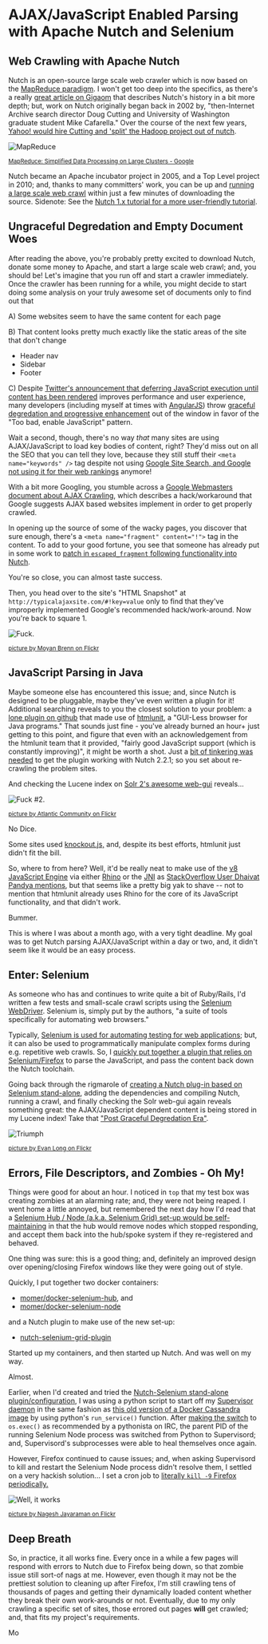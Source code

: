 # AJAX/JavaScript Enabled Parsing with Apache Nutch and Selenium

## Web Crawling with Apache Nutch

Nutch is an open-source large scale web crawler which is now based on the 
[MapReduce paradigm](http://research.google.com/archive/mapreduce.html). I 
won't get too deep into the specifics, as there's a really [great article on 
Gigaom](
http://gigaom.com/2013/03/04/the-history-of-hadoop-from-4-nodes-to-the-future-of-data/)
 that describes Nutch's history in a bit more depth; but, work on Nutch 
 originally began back in 2002 by, "then-Internet Archive search director
  Doug Cutting and University of Washington graduate student Mike Cafarella." 
  Over the course of the next few years, [Yahoo! would hire Cutting and 'split'
  the Hadoop project out of nutch](http://research.yahoo.com/files/cutting.pdf).

<p class="center">
  <img src="/assets/img/mapred.png" alt="MapReduce" />
</p>

<p class="text-center">
  <small><a href="http://research.google.com/archive/mapreduce-osdi04-slides/index-auto-0007.html">MapReduce: Simplified Data Processing on Large Clusters - Google</a></small>
</p>

Nutch became an Apache incubator project in 2005, and a Top Level project in 
2010; and, thanks to many committers' work, you can be up and 
[running a large scale web crawl](http://wiki.apache.org/nutch/Nutch2Tutorial) 
within just a few minutes of downloading the source. Sidenote: See the 
[Nutch 1.x tutorial for a more user-friendly tutorial](
http://wiki.apache.org/nutch/NutchTutorial).

## Ungraceful Degredation and Empty Document Woes

After reading the above, you're probably pretty excited to download Nutch, 
donate some money to Apache, and start a large scale web crawl; and, you should 
be! Let's imagine that you run off and start a crawler immediately. Once the 
crawler has been running for a while, you might decide to start doing some 
analysis on your truly awesome set of documents only to find out that

A) Some websites seem to have the same content for each page

B) That content looks pretty much exactly like the static areas of the site that
 don't change

  - Header nav
  - Sidebar
  - Footer

C) Despite [Twitter's announcement that deferring JavaScript execution until 
content has been rendered](
https://blog.twitter.com/2012/improving-performance-on-twittercom) improves 
performance and user experience, many developers (including myself at times
 with [AngularJS](https://angularjs.org/)) throw [graceful degredation and 
 progressive enhancement](
 http://accessites.org/site/2007/02/graceful-degradation-progressive-enhancement/) 
 out of the window in favor of the "Too bad, enable JavaScript" pattern.

Wait a second, though, there's no way *that* many sites are using 
AJAX/JavaScript to load key bodies of content, right? They'd miss out on all 
the SEO that you can tell they love, because they still stuff their
 `<meta name="keywords" />` tag despite
  not using
  [Google Site Search, and Google not using it for their web rankings](
  http://googlewebmastercentral.blogspot.com/2009/09/google-does-not-use-keywords-meta-tag.html) 
  anymore!

With a bit more Googling, you stumble across a [Google Webmasters document 
about AJAX Crawling](
https://developers.google.com/webmasters/ajax-crawling/docs/specification), 
which describes a hack/workaround that Google suggests AJAX based websites
 implement in order to get properly crawled.

In opening up the source of some of the wacky pages, you discover that sure 
enough, there's a `<meta name="fragment" content="!">` tag in the content. To 
add to your good fortune, you see that someone has already put in some work to 
[patch in `escaped_fragment` following functionality into Nutch](
https://issues.apache.org/jira/browse/NUTCH-1323). 

You're so close, you can almost taste success. 

Then, you head over to the site's "HTML Snapshot" at 
`http://typicalajaxsite.com/#!key=value`
 only to find that they've improperly implemented Google's recommended
 hack/work-around. Now you're back to square 1. 

<p class="center">
  <img src="/assets/img/damnDesertMed.jpg" alt="Fuck." />
</p>

<p class="text-center">
  <small>
      <a href="https://flic.kr/p/a4Wgar">picture by Moyan Brenn on Flickr</a>
  </small>
</p>

## JavaScript Parsing in Java

Maybe someone else has encountered this issue; and, since Nutch is designed
 to be pluggable, maybe they've even written a plugin for it! Additional 
 searching reveals to you the closest solution to your problem: a [lone
  plugin on github](https://github.com/xautlx/nutch-htmlunit) that made use of
   [htmlunit](http://htmlunit.sourceforge.net/), a "GUI-Less browser for Java
    programs." That sounds just fine - you've already burned an hour+ just 
    getting to this point, and figure that even with an acknowledgement from 
    the htmlunit team that it provided, "fairly good JavaScript support (which
     is constantly improving)", it might be worth a shot. Just a [bit of 
     tinkering was needed](
     https://github.com/momer/nutch-htmlunit/commit/88758df8db8acc8679841d57ab740d681121c762)
      to get the plugin working with Nutch 2.2.1; so you set about re-crawling 
      the problem sites. 

And checking the Lucene index on [Solr 2's awesome web-gui](
https://lucene.apache.org/images/screenshot1.png) reveals...

<p class="center">
  <img src="/assets/img/soClose.jpg" alt="Fuck #2." />
</p>
<p class="text-center">
  <small>
      <a href="https://flic.kr/p/7bBMP8">picture by Atlantic Community on Flickr</a>
  </small>
</p>

No Dice. 

Some sites used [knockout.js,](http://knockoutjs.com/) and, despite its best 
efforts, htmlunit just didn't fit the bill.

So, where to from here? Well, it'd be really neat to make use of the [v8 
JavaScript Engine](https://code.google.com/p/v8/) via either [Rhino](
https://developer.mozilla.org/en-US/docs/Mozilla/Projects/Rhino) or the [JNI](
http://en.wikipedia.org/wiki/Java_Native_Interface) as [StackOverflow User 
Dhaivat Pandya mentions](http://stackoverflow.com/a/6369949/1162491), but that
 seems like a pretty big yak to shave -- not to mention that htmlunit already 
 uses Rhino for the core of its JavaScript functionality, and that didn't work.

Bummer.

This is where I was about a month ago, with a very tight deadline. My goal
 was to get Nutch parsing AJAX/JavaScript within a day or two, and, it didn't 
 seem like it would be an easy process.

## Enter: Selenium

As someone who has and continues to write quite a bit of Ruby/Rails, I'd 
written a few tests and small-scale crawl scripts using the [Selenium WebDriver](
http://docs.seleniumhq.org/docs/03_webdriver.jsp). Selenium is, simply put by 
the authors, "a suite of tools specifically for automating web browsers." 

Typically, [Selenium is used for automating testing for web applications](
http://docs.seleniumhq.org/docs/01_introducing_selenium.jsp#test-automation-for-web-applications); but, it can also be used to programmatically manipulate complex forms during e.g. repetitive web crawls. So, I [quickly put together a plugin that relies on Selenium/Firefox](https://github.com/momer/nutch-selenium)
 to parse the JavaScript, and pass the content back down the Nutch toolchain.

Going back through the rigmarole of [creating a Nutch plug-in based on 
Selenium stand-alone](https://github.com/momer/nutch-selenium), adding the 
dependencies and compiling Nutch, running a crawl, and finally checking the 
Solr web-gui again reveals something great: the AJAX/JavaScript dependent 
content is being stored in my Lucene index! Take that ["Post Graceful 
Degredation Era"](
http://www.bradwestness.com/2014/05/angularjs-and-the-post-graceful-degradation-era).

<p class="center">
  <img src="/assets/img/littleTriumph.jpg" alt="Triumph" />
</p>

<p class="text-center">
  <small>
      <a href="https://flic.kr/p/4HL9Ji">picture by Evan Long on Flickr</a>
  </small>
</p>

## Errors, File Descriptors, and Zombies - Oh My!

Things were good for about an hour. I noticed in `top` that my test box was 
creating zombies at an alarming rate; and, they were not being reaped. I went 
home a little annoyed, but remembered the next day how I'd read that a 
[Selenium Hub / Node (a.k.a. Selenium Grid) set-up would be self-maintaining](
https://code.google.com/p/selenium/wiki/Grid2) in that the hub would remove
 nodes which stopped responding, and accept them back into the hub/spoke 
 system if they re-registered and behaved. 

One thing was sure: this is a good thing; and, definitely an improved design
 over opening/closing Firefox windows like they were going out of style.

Quickly, I put together two docker containers:

- [momer/docker-selenium-hub](https://github.com/momer/docker-selenium-hub), and
- [momer/docker-selenium-node](https://github.com/momer/docker-selenium-node)

and a Nutch plugin to make use of the new set-up:

- [nutch-selenium-grid-plugin](
https://github.com/momer/nutch-selenium-grid-plugin)

Started up my containers, and then started up Nutch. And was well on my way.

Almost.

Earlier, when I'd created and tried the [Nutch-Selenium stand-alone 
plugin/configuration](https://github.com/momer/nutch-selenium), I was using a 
python script to start off my [Supervisor daemon](http://supervisord.org/) in 
the same fashion as [this old version of a Docker Cassandra image](
https://github.com/momer/docker-cassandra-1/blob/d794410e5d6be475a43c6807f0df08aac09ae3be/run.py#L95)
 by using python's `run_service()` function. After [making the switch](
 https://github.com/momer/docker-selenium-node/commit/87d8778501ad2bcf127993ad605649cede3909d9)
  to `os.exec()` as recommended by a pythonista on IRC, the parent PID of the 
  running Selenium Node process was switched from Python to Supervisord; and, 
  Supervisord's subprocesses were able to heal themselves once again.

However, Firefox continued to cause issues; and, when asking Supervisord to kill
 and restart the Selenium Node process didn't resolve them, I settled on a very 
 hackish solution... I set a cron job to [literally `kill -9` Firefox 
 periodically.](
 https://github.com/momer/docker-selenium-node/blob/master/install/usr/local/bin/kill_firefox.sh)

<p class="center">
  <img src="/assets/img/littleGirlBalloon.jpg" alt="Well, it works" />
</p>

<p class="text-center">
  <small>
    <a href="https://flic.kr/p/6MRfVX">picture by Nagesh Jayaraman on Flickr</a>
  </small>
</p>

## Deep Breath

So, in practice, it all works fine. Every once in a while a few pages will 
respond with errors to Nutch due to Firefox being down, so that zombie issue 
still sort-of nags at me. However, even though it may not be the prettiest 
solution to cleaning up after Firefox, I'm still crawling tens of thousands of 
pages and getting their dynamically loaded content whether they break their own 
work-arounds or not. Eventually, due to my only crawling a specific set of 
sites, those errored out pages **will** get crawled; and, that fits my 
project's requirements.

Mo
